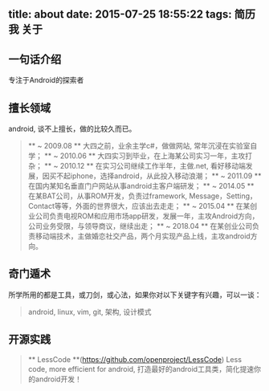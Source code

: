 title: about
date: 2015-07-25 18:55:22
tags: 简历 我 关于
---

## 一句话介绍
专注于Android的探索者

## 擅长领域
android, 谈不上擅长，做的比较久而已。
> ** ~ 2009.08 ** 大四之前，业余主学c#，做做网站, 常年沉浸在实验室自学；
> ** ~ 2010.06 ** 大四实习到毕业，在上海某公司实习一年，主攻打杂；
> ** ~ 2010.12 ** 在实习公司继续工作半年，主做.net, 看好移动端发展，因买不起iphone，选择android，从此投入移动浪潮；
> ** ~ 2011.09 ** 在国内某知名垂直门户网站从事android主客户端研发；
> ** ~ 2014.05 ** 在某BAT公司，从事ROM开发，负责过framework, Message，Setting，Contact等等，外面的世界很大，应该出去走走；
> ** ~ 2015.04 ** 在某创业公司负责电视ROM和应用市场app研发，发展一年，主攻Android方向，公司业务受限，与领导商议，继续出走；
> ** ~ 2018.04 ** 在某创业公司负责移动端技术，主做婚恋社交产品，两个月实现产品上线，主攻android方向。

## 奇门遁术
所学所用的都是工具，或刀剑，或心法，如果你对以下关键字有兴趣，可以一谈：
> android, linux, vim, git, 架构, 设计模式

## 开源实践
> ** LessCode **(https://github.com/openproject/LessCode)
Less code, more efficient for android, 打造最好的android工具类，简化提速你的android开发！
